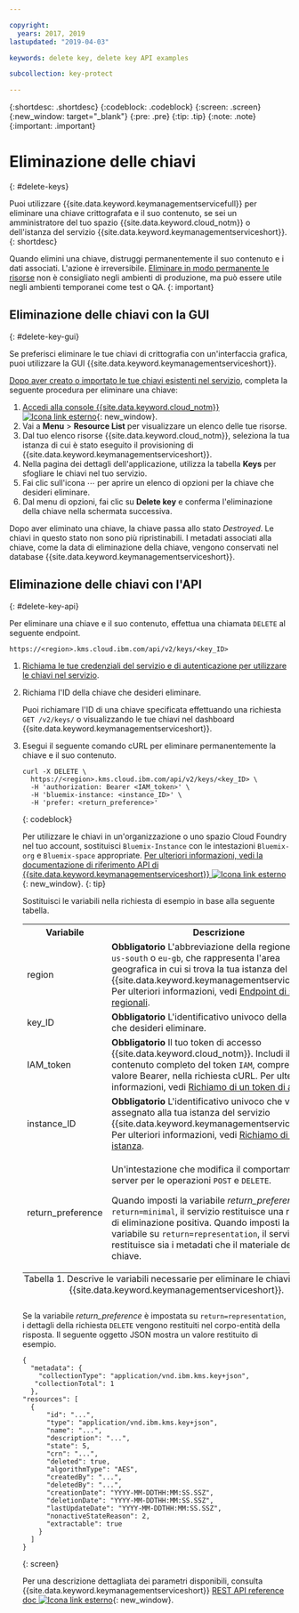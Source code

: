 ```yaml
---

copyright:
  years: 2017, 2019
lastupdated: "2019-04-03"

keywords: delete key, delete key API examples

subcollection: key-protect

---
```


{:shortdesc: .shortdesc}
{:codeblock: .codeblock}
{:screen: .screen}
{:new_window: target="_blank"}
{:pre: .pre}
{:tip: .tip}
{:note: .note}
{:important: .important}

# Eliminazione delle chiavi
{: #delete-keys}

Puoi utilizzare {{site.data.keyword.keymanagementservicefull}} per eliminare una chiave crittografata e il suo contenuto, se sei un amministratore del tuo spazio {{site.data.keyword.cloud_notm}} o dell'istanza del servizio {{site.data.keyword.keymanagementserviceshort}}.
{: shortdesc}

Quando elimini una chiave, distruggi permanentemente il suo contenuto e i dati associati. L'azione è irreversibile. [Eliminare in modo permanente le risorse](/docs/services/key-protect?topic=key-protect-security-and-compliance#data-deletion) non è consigliato negli ambienti di produzione, ma può essere utile negli ambienti temporanei come test o QA.
{: important}

## Eliminazione delle chiavi con la GUI
{: #delete-key-gui}

Se preferisci eliminare le tue chiavi di crittografia con un'interfaccia grafica, puoi utilizzare la GUI {{site.data.keyword.keymanagementserviceshort}}.

[Dopo aver creato o importato le tue chiavi esistenti nel servizio](/docs/services/key-protect?topic=key-protect-create-root-keys), completa la seguente procedura per eliminare una chiave:

1. [Accedi alla console {{site.data.keyword.cloud_notm}} ![Icona link esterno](../../icons/launch-glyph.svg "Icona link esterno")](https://{DomainName}/){: new_window}.
2. Vai a **Menu** &gt; **Resource List** per visualizzare un elenco delle tue risorse.
3. Dal tuo elenco risorse {{site.data.keyword.cloud_notm}}, seleziona la tua istanza di cui è stato eseguito il provisioning di {{site.data.keyword.keymanagementserviceshort}}.
4. Nella pagina dei dettagli dell'applicazione, utilizza la tabella **Keys** per sfogliare le chiavi nel tuo servizio.
5. Fai clic sull'icona ⋯ per aprire un elenco di opzioni per la chiave che desideri eliminare. 
6. Dal menu di opzioni, fai clic su **Delete key** e conferma l'eliminazione della chiave nella schermata successiva.

Dopo aver eliminato una chiave, la chiave passa allo stato _Destroyed_. Le chiavi in questo stato non sono più ripristinabili. I metadati associati alla chiave, come la data di eliminazione della chiave, vengono conservati nel database {{site.data.keyword.keymanagementserviceshort}}.

## Eliminazione delle chiavi con l'API
{: #delete-key-api}

Per eliminare una chiave e il suo contenuto, effettua una chiamata `DELETE` al seguente endpoint.

```
https://<region>.kms.cloud.ibm.com/api/v2/keys/<key_ID>
```

1. [Richiama le tue credenziali del servizio e di autenticazione per utilizzare le chiavi nel servizio](/docs/services/key-protect?topic=key-protect-set-up-api).

2. Richiama l'ID della chiave che desideri eliminare.

    Puoi richiamare l'ID di una chiave specificata effettuando una richiesta `GET /v2/keys/` o visualizzando le tue chiavi nel dashboard {{site.data.keyword.keymanagementserviceshort}}.

3. Esegui il seguente comando cURL per eliminare permanentemente la chiave e il suo contenuto.

    ```cURL
    curl -X DELETE \
      https://<region>.kms.cloud.ibm.com/api/v2/keys/<key_ID> \
      -H 'authorization: Bearer <IAM_token>' \
      -H 'bluemix-instance: <instance_ID>' \
      -H 'prefer: <return_preference>'
    ```
    {: codeblock}
  
    Per utilizzare le chiavi in un'organizzazione o uno spazio Cloud Foundry nel tuo account, sostituisci `Bluemix-Instance` con le intestazioni `Bluemix-org` e `Bluemix-space` appropriate. [Per ulteriori informazioni, vedi la documentazione di riferimento API di {{site.data.keyword.keymanagementserviceshort}} ![Icona link esterno](../../icons/launch-glyph.svg "Icona link esterno")](https://{DomainName}/apidocs/key-protect){: new_window}.
    {: tip}

    Sostituisci le variabili nella richiesta di esempio in base alla seguente tabella.
    <table>
      <tr>
        <th>Variabile</th>
        <th>Descrizione</th>
      </tr>
      <tr>
        <td><varname>region</varname></td>
        <td><strong>Obbligatorio</strong> L'abbreviazione della regione, come <code>us-south</code> o <code>eu-gb</code>, che rappresenta l'area geografica in cui si trova la tua istanza del servizio {{site.data.keyword.keymanagementserviceshort}}. Per ulteriori informazioni, vedi <a href="/docs/services/key-protect?topic=key-protect-regions#endpoints">Endpoint di servizio regionali</a>.</td>
      </tr>
      <tr>
        <td><varname>key_ID</varname></td>
        <td><strong>Obbligatorio</strong> L'identificativo univoco della chiave che desideri eliminare.</td>
      </tr>
      <tr>
        <td><varname>IAM_token</varname></td>
        <td><strong>Obbligatorio</strong> Il tuo token di accesso {{site.data.keyword.cloud_notm}}. Includi il contenuto completo del token <code>IAM</code>, compreso il valore Bearer, nella richiesta cURL. Per ulteriori informazioni, vedi <a href="/docs/services/key-protect?topic=key-protect-retrieve-access-token">Richiamo di un token di accesso</a>.</td>
      </tr>
      <tr>
        <td><varname>instance_ID</varname></td>
        <td><strong>Obbligatorio</strong> L'identificativo univoco che viene assegnato alla tua istanza del servizio {{site.data.keyword.keymanagementserviceshort}}. Per ulteriori informazioni, vedi <a href="/docs/services/key-protect?topic=key-protect-retrieve-instance-ID">Richiamo di un ID istanza</a>.</td>
      </tr>
      <tr>
        <td><varname>return_preference</varname></td>
        <td><p>Un'intestazione che modifica il comportamento del server per le operazioni <code>POST</code> e <code>DELETE</code>.</p><p>Quando imposti la variabile <em>return_preference</em> su <code>return=minimal</code>, il servizio restituisce una risposta di eliminazione positiva. Quando imposti la variabile su <code>return=representation</code>, il servizio restituisce sia i metadati che il materiale della chiave.</p></td>
      </tr>
      <caption style="caption-side:bottom;">Tabella 1. Descrive le variabili necessarie per eliminare le chiavi con l'API {{site.data.keyword.keymanagementserviceshort}}.</caption>
    </table>

    Se la variabile _return_preference_ è impostata su `return=representation`, i dettagli della richiesta `DELETE` vengono restituiti nel corpo-entità della risposta. Il seguente oggetto JSON mostra un valore restituito di esempio.
    ```
    {
      "metadata": {
        "collectionType": "application/vnd.ibm.kms.key+json",
       "collectionTotal": 1
      },
    "resources": [
      {
          "id": "...",
          "type": "application/vnd.ibm.kms.key+json",
          "name": "...",
          "description": "...",
          "state": 5,
          "crn": "...",
          "deleted": true,
          "algorithmType": "AES",
          "createdBy": "...",
          "deletedBy": "...",
          "creationDate": "YYYY-MM-DDTHH:MM:SS.SSZ",
          "deletionDate": "YYYY-MM-DDTHH:MM:SS.SSZ",
          "lastUpdateDate": "YYYY-MM-DDTHH:MM:SS.SSZ",
          "nonactiveStateReason": 2,
          "extractable": true
        }
      ]
    }
    ```
    {: screen}

    Per una descrizione dettagliata dei parametri disponibili, consulta
{{site.data.keyword.keymanagementserviceshort}} [REST API reference doc ![Icona link esterno](../../icons/launch-glyph.svg "Icona link esterno")](https://{DomainName}/apidocs/key-protect){: new_window}.
